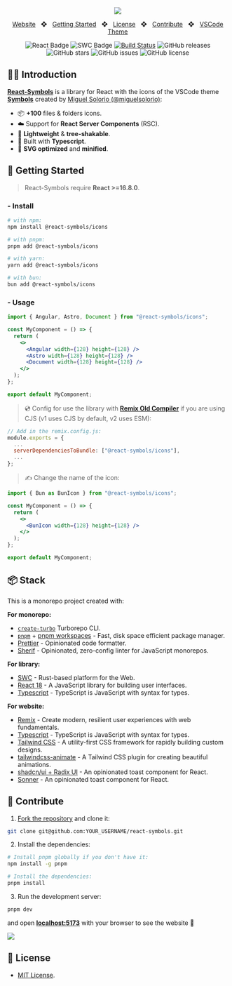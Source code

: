 <div align="center">
<a href="https://react-symbols.vercel.app/">
<img src="https://raw.githubusercontent.com/pheralb/react-symbols/main/website/public/images/og.png">
</a>

<p></p>

<a href="https://react-symbols.vercel.app">Website</a>
<span>&nbsp;&nbsp;❖&nbsp;&nbsp;</span>
<a href="#-getting-started">Getting Started</a>
<span>&nbsp;&nbsp;❖&nbsp;&nbsp;</span>
<a href="#-license">License</a>
<span>&nbsp;&nbsp;❖&nbsp;&nbsp;</span>
<a href="#-contribute">Contribute</a>
<span>&nbsp;&nbsp;❖&nbsp;&nbsp;</span>
<a href="https://marketplace.visualstudio.com/items?itemName=miguelsolorio.symbols">VSCode Theme</a>

![React Badge](https://img.shields.io/badge/React-61DAFB?logo=react&logoColor=000&style=flat)
![SWC Badge](https://img.shields.io/badge/SWC-F8C457?logo=swc&logoColor=000&style=flat)
[![Build Status](https://img.shields.io/endpoint.svg?url=https%3A%2F%2Factions-badge.atrox.dev%2Fpheralb%2Freact-symbols%2Fbadge%3Fref%3Dmain&style=flat)](https://actions-badge.atrox.dev/pheralb/react-symbols/goto?ref=main)
![GitHub releases](https://img.shields.io/github/release/pheralb/react-symbols)
![GitHub stars](https://img.shields.io/github/stars/pheralb/react-symbols)
![GitHub issues](https://img.shields.io/github/issues/pheralb/react-symbols)
![GitHub license](https://img.shields.io/github/license/pheralb/react-symbols)

</div>

## 🧑‍🚀 Introduction

[**React-Symbols**](https://react-symbols.vercel.app/) is a library for React with the icons of the VSCode theme [**Symbols**](https://marketplace.visualstudio.com/items?itemName=miguelsolorio.symbols) created by [Miguel Solorio (@miguelsolorio)](https://github.com/miguelsolorio):

- 📦 **+100** files & folders icons.
- ☁️ Support for **React Server Components** (RSC).
- 🍃 **Lightweight** & **tree-shakable**.
- 💙 Built with **Typescript**.
- 🚀 **SVG optimized** and **minified**.

## 🚀 Getting Started

> React-Symbols require **React >=16.8.0**.

### - Install

```bash
# with npm:
npm install @react-symbols/icons

# with pnpm:
pnpm add @react-symbols/icons

# with yarn:
yarn add @react-symbols/icons

# with bun:
bun add @react-symbols/icons
```

### - Usage

```jsx
import { Angular, Astro, Document } from "@react-symbols/icons";

const MyComponent = () => {
  return (
    <>
      <Angular width={128} height={128} />
      <Astro width={128} height={128} />
      <Document width={128} height={128} />
    </>
  );
};

export default MyComponent;
```

> 💿 Config for use the library with [**Remix Old Compiler**](https://remix.run/) if you are using CJS (v1 uses CJS by default, v2 uses ESM):

```js
// Add in the remix.config.js:
module.exports = {
  ...
  serverDependenciesToBundle: ["@react-symbols/icons"],
  ...
};
```

> ✍️ Change the name of the icon:

```jsx
import { Bun as BunIcon } from "@react-symbols/icons";

const MyComponent = () => {
  return (
    <>
      <BunIcon width={128} height={128} />
    </>
  );
};

export default MyComponent;
```

## 📦 Stack

This is a monorepo project created with:

**For monorepo:**

- [`create-turbo`](https://www.npmjs.com/package/create-turbo) Turborepo CLI.
- [`pnpm`](https://pnpm.io/) + [pnpm workspaces](https://pnpm.io/workspaces) - Fast, disk space efficient package manager.
- [Prettier](https://prettier.io/) - Opinionated code formatter.
- [Sherif](https://github.com/QuiiBz/sherif) - Opinionated, zero-config linter for JavaScript monorepos.

**For library:**

- [SWC](https://swc.rs/) - Rust-based platform for the Web.
- [React 18](https://reactjs.org/) - A JavaScript library for building user interfaces.
- [Typescript](https://www.typescriptlang.org/) - TypeScript is JavaScript with syntax for types.

**For website:**

- [Remix](https://remix.run/) - Create modern, resilient user experiences with web fundamentals.
- [Typescript](https://www.typescriptlang.org/) - TypeScript is JavaScript with syntax for types.
- [Tailwind CSS](https://tailwindcss.com/) - A utility-first CSS framework for rapidly building custom designs.
- [tailwindcss-animate](https://github.com/jamiebuilds/tailwindcss-animate) - A Tailwind CSS plugin for creating beautiful animations.
- [shadcn/ui + Radix UI](https://ui.shadcn.com/) - An opinionated toast component for React.
- [Sonner](https://sonner.emilkowal.ski/) - An opinionated toast component for React.

## 🙌 Contribute

1. [Fork the repository](https://github.com/pheralb/react-symbols/fork) and clone it:

```bash
git clone git@github.com:YOUR_USERNAME/react-symbols.git
```

2. Install the dependencies:

```bash
# Install pnpm globally if you don't have it:
npm install -g pnpm

# Install the dependencies:
pnpm install
```

3. Run the development server:

```bash
pnpm dev
```

and open [**localhost:5173**](http://localhost:5173) with your browser to see the website 🚀

<a href="https://github.com/pheralb/react-symbols/graphs/contributors">
  <img src="https://contrib.rocks/image?repo=pheralb/react-symbols" />
</a>

<p></p>

## 🔑 License

- [MIT License](https://github.com/pheralb/react-symbols/blob/main/LICENSE).
